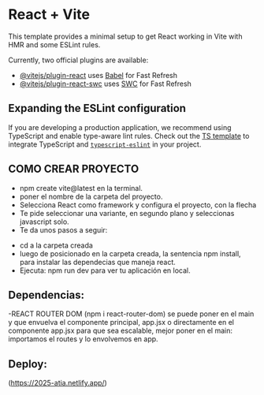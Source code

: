 # React + Vite

This template provides a minimal setup to get React working in Vite with HMR and some ESLint rules.

Currently, two official plugins are available:

- [@vitejs/plugin-react](https://github.com/vitejs/vite-plugin-react/blob/main/packages/plugin-react/README.md) uses [Babel](https://babeljs.io/) for Fast Refresh
- [@vitejs/plugin-react-swc](https://github.com/vitejs/vite-plugin-react-swc) uses [SWC](https://swc.rs/) for Fast Refresh

## Expanding the ESLint configuration

If you are developing a production application, we recommend using TypeScript and enable type-aware lint rules. Check out the [TS template](https://github.com/vitejs/vite/tree/main/packages/create-vite/template-react-ts) to integrate TypeScript and [`typescript-eslint`](https://typescript-eslint.io) in your project.

## COMO CREAR PROYECTO

- npm create vite@latest en la terminal.
- poner el nombre de la carpeta del proyecto.
- Selecciona React como framework y configura el proyecto, con la flecha
- Te pide seleccionar una variante, en segundo plano y seleccionas javascript solo.
- Te da unos pasos a seguir:
* cd a la carpeta creada
* luego de posicionado en la carpeta creada, la sentencia npm install, para instalar las dependecias que maneja react.
* Ejecuta: npm run dev para ver tu aplicación en local.


## Dependencias:
-REACT ROUTER DOM (npm i react-router-dom)
se puede poner en el main y que envuelva el componente principal, app.jsx
o
directamente en el componente app.jsx
para que sea escalable, mejor poner en el main:
importamos el routes y lo envolvemos en app.


## Deploy:
(https://2025-atia.netlify.app/)
